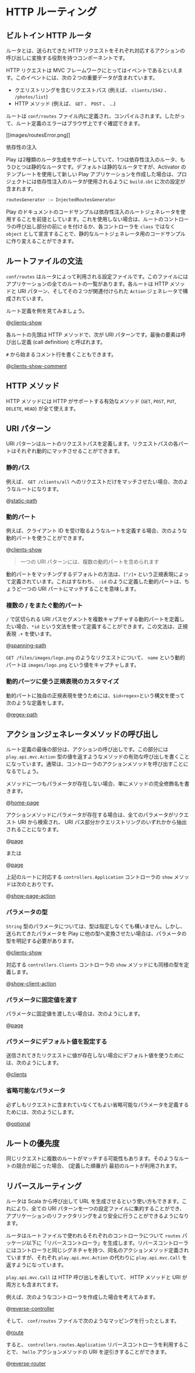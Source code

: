 <!--- Copyright (C) 2009-2015 Typesafe Inc. <http://www.typesafe.com> -->
<!--
# HTTP routing
-->
# HTTP ルーティング

<!--
## The built-in HTTP router
-->
## ビルトイン HTTP ルータ

<!--
The router is the component in charge of translating each incoming HTTP request to an Action.
-->
ルータとは、送られてきた HTTP リクエストをそれぞれ対応するアクションの呼び出しに変換する役割を持つコンポーネントです。

<!--
An HTTP request is seen as an event by the MVC framework. This event contains two major pieces of information:
-->
HTTP リクエストは MVC フレームワークにとってはイベントであるといえます。このイベントには、次の２つの重要データが含まれています。

<!--
- the request path (e.g. `/clients/1542`, `/photos/list`), including the query string
- the HTTP method (e.g. `GET`, `POST`, …).
-->
- クエリストリングを含むリクエストパス (例えば、 `clients/1542` 、 `/photos/list`)
- HTTP メソッド (例えば、 `GET` 、 `POST` 、 …)

<!--
Routes are defined in the `conf/routes` file, which is compiled. This means that you’ll see route errors directly in your browser:
-->
ルートは `conf/routes` ファイル内に定義され、コンパイルされます。したがって、ルート定義のエラーはブラウザ上ですぐ確認できます。

[[images/routesError.png]]

<!--
## Dependency Injection
-->
依存性の注入

<!--
Play supports generating two types of routers, one is a dependency injected router, the other is a static router.  The default is the static router, but if you created a new Play application using the Play seed Activator templates, your project will include the following configuration in `build.sbt` telling it to use the injected router:
-->
Play は2種類のルータ生成をサポートしていて、1つは依存性注入のルータ、もうひとつは静的なルータです。デフォルトは静的なルータですが、Activator のテンプレートを使用して新しい Play アプリケーションを作成した場合は、プロジェクトには依存性注入のルータが使用されるように  `build.sbt` に次の設定が含まれます。

```scala
routesGenerator := InjectedRoutesGenerator
```

<!--
The code samples in Play's documentation assumes that you are using the injected routes generator.  If you are not using this, you can trivially adapt the code samples for the static routes generator, either by prefixing the controller invocation part of the route with an `@` symbol, or by declaring each of your controllers as an `object` rather than a `class`.
-->
Play のドキュメントのコードサンプルは依存性注入のルートジェネレータを使用することを前提としています。これを使用しない場合は、ルートのコントローラの呼び出し部分の前に `@` を付けるか、各コントローラを `class` ではなく `object` として宣言することで、静的なルートジェネレータ用のコードサンプルに作り変えることができます。

<!--
## The routes file syntax
-->
## ルートファイルの文法

<!--
`conf/routes` is the configuration file used by the router. This file lists all of the routes needed by the application. Each route consists of an HTTP method and URI pattern, both associated with a call to an `Action` generator.
-->
`conf/routes` はルータによって利用される設定ファイルです。このファイルにはアプリケーションの全てのルートの一覧があります。各ルートは HTTP メソッドと URI パターン、そしてその２つが関連付けられた `Action` ジェネレータで構成されています。

<!--
Let’s see what a route definition looks like:
-->
ルート定義を例を見てみましょう。

@[clients-show](code/scalaguide.http.routing.routes)

<!--
Each route starts with the HTTP method, followed by the URI pattern. The last element is the call definition.
-->
各ルートの先頭は HTTP メソッドで、次が URI パターンです。最後の要素は呼び出し定義 (call definition) と呼ばれます。

<!--
You can also add comments to the route file, with the `#` character.
-->
`#` から始まるコメント行を書くこともできます。

@[clients-show-comment](code/scalaguide.http.routing.routes)

<!--
## The HTTP method
-->
## HTTP メソッド

<!--
The HTTP method can be any of the valid methods supported by HTTP (`GET`, `POST`, `PUT`, `DELETE`, `HEAD`).
-->
HTTP メソッドには HTTP がサポートする有効なメソッド (`GET`, `POST`, `PUT`, `DELETE`, `HEAD`) が全て使えます。

<!--
## The URI pattern
-->
## URI パターン

<!--
The URI pattern defines the route’s request path. Parts of the request path can be dynamic.
-->
URI パターンはルートのリクエストパスを定義します。リクエストパスの各パートはそれぞれ動的にマッチさせることができます。

<!--
### Static path
-->
### 静的パス

<!--
For example, to exactly match incoming `GET /clients/all` requests, you can define this route:
-->
例えば、 `GET /clients/all` へのリクエストだけをマッチさせたい場合、次のようなルートになります。

@[static-path](code/scalaguide.http.routing.routes)

<!--
### Dynamic parts 
-->
### 動的パート

<!--
If you want to define a route that retrieves a client by ID, you’ll need to add a dynamic part:
-->
例えば、クライアント ID を受け取るようなルートを定義する場合、次のような動的パートを使うことができます。

@[clients-show](code/scalaguide.http.routing.routes)

<!--
> Note that a URI pattern may have more than one dynamic part.
-->
> 一つの URI パターンには、複数の動的パートを含められます

<!--
The default matching strategy for a dynamic part is defined by the regular expression `[^/]+`, meaning that any dynamic part defined as `:id` will match exactly one URI part.
-->
動的パートをマッチングするデフォルトの方法は、`[^/]+` という正規表現によって定義されています。これはすなわち、 `:id` のように定義した動的パートは、ちょうど一つの URI パートにマッチすることを意味します。

<!--
### Dynamic parts spanning several `/`
-->
### 複数の / をまたぐ動的パート

<!--
If you want a dynamic part to capture more than one URI path segment, separated by forward slashes, you can define a dynamic part using the `*id` syntax, which uses the `.+` regular expression:
-->
`/` で区切られる URI パスセグメントを複数キャプチャする動的パートを定義したい場合、`*id` という文法を使って定義することができます。この文法は、正規表現 `.+` を使います。

@[spanning-path](code/scalaguide.http.routing.routes)

<!--
Here for a request like `GET /files/images/logo.png`, the `name` dynamic part will capture the `images/logo.png` value.
-->
`GET /files/images/logo.png` のようなリクエストについて、 `name` という動的パートは `images/logo.png` という値をキャプチャします。

<!--
### Dynamic parts with custom regular expressions
-->
### 動的パーツに使う正規表現のカスタマイズ

<!--
You can also define your own regular expression for the dynamic part, using the `$id<regex>` syntax:
-->
動的パートに独自の正規表現を使うためには、`$id<regex>`という構文を使って次のような定義をします。
    
@[regex-path](code/scalaguide.http.routing.routes)

<!--
## Call to the Action generator method
-->
## アクションジェネレータメソッドの呼び出し

<!--
The last part of a route definition is the call. This part must define a valid call to a method returning a `play.api.mvc.Action` value, which will typically be a controller action method.
-->
ルート定義の最後の部分は、アクションの呼び出しです。この部分には `play.api.mvc.Action` 型の値を返すようなメソッドの有効な呼び出しを書くことになっています。通常は、コントローラのアクションメソッドを呼び出すことになるでしょう。

<!--
If the method does not define any parameters, just give the fully-qualified method name:
-->
メソッドに一つもパラメータが存在しない場合、単にメソッドの完全修飾名を書きます。

@[home-page](code/scalaguide.http.routing.routes)

<!--
If the action method defines some parameters, all these parameter values will be searched for in the request URI, either extracted from the URI path itself, or from the query string.
-->
アクションメソッドにパラメータが存在する場合は、全てのパラメータがリクエスト URI から検索され、 URI パス部分かクエリストリングのいずれかから抽出されることになります。

@[page](code/scalaguide.http.routing.routes)

<!--
Or:
-->
または

@[page](code/scalaguide.http.routing.query.routes)

<!--
Here is the corresponding, `show` method definition in the `controllers.Application` controller:
-->
上記のルートに対応する `controllers.Application` コントローラの `show` メソッドは次のとおりです。

@[show-page-action](code/ScalaRouting.scala)

<!--
### Parameter types
-->
### パラメータの型

<!--
For parameters of type `String`, typing the parameter is optional. If you want Play to transform the incoming parameter into a specific Scala type, you can explicitly type the parameter:
-->
`String` 型のパラメータについては、型は指定しなくても構いません。しかし、送られてきたパラメータを Play に他の型へ変換させたい場合は、パラメータの型を明記する必要があります。

@[clients-show](code/scalaguide.http.routing.routes)

<!--
And do the same on the corresponding `show` method definition in the `controllers.Clients` controller:
-->
対応する `controllers.Clients` コントローラの `show` メソッドにも同様の型を定義します。

@[show-client-action](code/ScalaRouting.scala)

<!--
### Parameters with fixed values
-->
### パラメータに固定値を渡す

<!--
Sometimes you’ll want to use a fixed value for a parameter:
-->
パラメータに固定値を渡したい場合は、次のようにします。

@[page](code/scalaguide.http.routing.fixed.routes)

<!--
### Parameters with default values
-->
### パラメータにデフォルト値を設定する

<!--
You can also provide a default value that will be used if no value is found in the incoming request:
-->
送信されてきたリクエストに値が存在しない場合にデフォルト値を使うためには、次のようにします。

@[clients](code/scalaguide.http.routing.defaultvalue.routes)

<!--
### Optional parameters
-->
### 省略可能なパラメータ

<!--
You can also specify an optional parameter that does not need to be present in all requests:
-->
必ずしもリクエストに含まれていなくてもよい省略可能なパラメータを定義するためには、次のようにします。

@[optional](code/scalaguide.http.routing.routes)

<!--
## Routing priority
-->
## ルートの優先度

<!--
Many routes can match the same request. If there is a conflict, the first route (in declaration order) is used.
-->
同じリクエストに複数のルートがマッチする可能性もあります。そのようなルートの競合が起こった場合、 (定義した順番が) 最初のルートが利用されます。

<!--
## Reverse routing
-->
## リバースルーティング

<!--
The router can also be used to generate a URL from within a Scala call. This makes it possible to centralize all your URI patterns in a single configuration file, so you can be more confident when refactoring your application.
-->
ルータは Scala から呼び出して URL を生成させるという使い方もできます。これにより、全ての URI パターンを一つの設定ファイルに集約することができ、アプリケーションのリファクタリングをより安全に行うことができるようになります。

<!--
For each controller used in the routes file, the router will generate a ‘reverse controller’ in the `routes` package, having the same action methods, with the same signature, but returning a `play.api.mvc.Call` instead of a `play.api.mvc.Action`. 
-->
ルータはルートファイルで使われるそれぞれのコントローラについて `routes` パッケージ以下に「リバースコントローラ」を生成します。リバースコントローラにはコントローラと同じシグネチャを持つ、同名のアクションメソッド定義されていますが、それぞれ `play.api.mvc.Action` の代わりに `play.api.mvc.Call` を返すようになっています。

<!--
The `play.api.mvc.Call` defines an HTTP call, and provides both the HTTP method and the URI.
-->
`play.api.mvc.Call` は HTTP 呼び出しを表していて、 HTTP メソッドと URI が両方とも含まれてます。

<!--
For example, if you create a controller like:
-->
例えば、次のようなコントローラを作成した場合を考えてみます。

@[reverse-controller](code/ScalaRouting.scala)

<!--
And if you map it in the `conf/routes` file:
-->
そして、 `conf/routes` ファイルで次のようなマッピングを行ったとします。

@[route](code/scalaguide.http.routing.reverse.routes)

<!--
You can then reverse the URL to the `hello` action method, by using the `controllers.routes.Application` reverse controller:
-->
すると、 `controllers.routes.Application` リバースコントローラを利用することで、 `hello` アクションメソッドの URI を逆引きすることができます。

@[reverse-router](code/ScalaRouting.scala)
